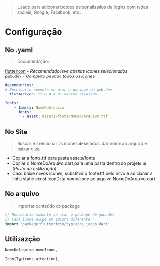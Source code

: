 >Usado para adiconar botoes personalisados de logins com redes sociais, Google, Facebook, etc...
# Configuração
## No .yaml
>Documentação: <br>

[fluttericon](https://www.fluttericon.com/) - *Recomendado leve apenas icones selecionados*<br>
[pub.dev](https://pub.dev/packages/fluttericon) - *Completo pesado todos os icones*<br>
```yaml
dependencies:
# Necessario somente se usar o package de pub.dev
  fluttericon: ^2.0.0 # Ou versao desejada
```
```yaml
fonts:
    - family: NomeDoArquivo
      fonts:
        - asset: assets/fonts/NomeDoArquivo.ttf
```
## No Site
>Buscar e selecionar os icones desejados, dar nome ao arquivo e baixar o zip
- Copiar a fonte.ttf para pasta assets/fonts
- Copiar o NomeDoArquivo.dart para uma pasta dentro do projeto *ui (Pasta de estilização)*
- Caso baixe novos icones, substituir o fonte.ttf pelo novo e adicionar a linha static const IconData *nomeIcone* ao arquivo NomeDoArquivo.dart
## No arquivo
>Importar conteúdo do package
```dart
// Necessario somente se usar o package de pub.dev
// Cada icone exige um import diferente
import 'package:fluttericon/typicons_icons.dart'
```
## Utilizazção
```dart
NomeDoArquivo.nomeIcone,
```
```dart
Icon(Typicons.attention),
```
